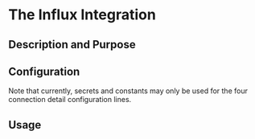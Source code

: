 # The Influx Integration
## Description and Purpose

## Configuration

Note that currently, secrets and constants may only be used for the four connection detail configuration lines.

## Usage
